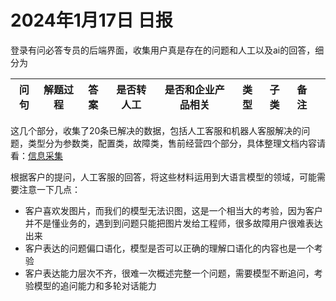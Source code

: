 # 2024年1月17日 日报

登录有问必答专员的后端界面，收集用户真是存在的问题和人工以及ai的回答，细分为

| 问句 | 解题过程 | 答案 | 是否转人工 | 是否和企业产品相关 | 类型 | 子类 | 备注 |  |
| ---- | -------- | ---- | ---------- | ------------------ | ---- | ---- | ---- | - |

这几个部分，收集了20条已解决的数据，包括人工客服和机器人客服解决的问题，类型分为参数类，配置类，故障类，售前经营四个部分，具体整理文档内容请看：[信息采集](https://ruijie.feishu.cn/wiki/EMnkwRMHuiF2Sjkag4Rc0saOnff?from=from_copylink)

根据客户的提问，人工客服的回答，将这些材料运用到大语言模型的领域，可能需要注意一下几点：

- 客户喜欢发图片，而我们的模型无法识图，这是一个相当大的考验，因为客户并不是懂业务的，遇到到问题只能把图片发给工程师，很多故障用户很难表达出来
- 客户表达的问题偏口语化，模型是否可以正确的理解口语化的内容也是一个考验
- 客户表达能力层次不齐，很难一次概述完整一个问题，需要模型不断追问，考验模型的追问能力和多轮对话能力
